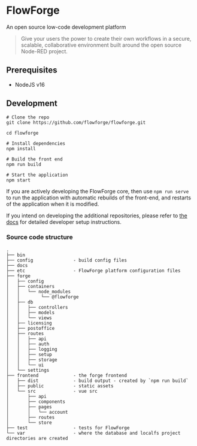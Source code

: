 # FlowForge
An open source low-code development platform

> Give your users the power to create their own workflows in a secure, scalable, collaborative environment built around the open source Node-RED project.

## Prerequisites

 - NodeJS v16

## Development

```
# Clone the repo
git clone https://github.com/flowforge/flowforge.git 

cd flowforge

# Install dependencies
npm install

# Build the front end
npm run build

# Start the application
npm start
```

If you are actively developing the FlowForge core, then use `npm run serve` to run the application
with automatic rebuilds of the front-end, and restarts of the application when
it is modified.

If you intend on developing the additional repositories, please refer to [the docs](https://flowforge.com/docs/contribute/) 
for detailed developer setup instructions.



### Source code structure

```
.
├── bin
├── config               - build config files
├── docs
├── etc                  - FlowForge platform configuration files
├── forge
│   ├── config
│   ├── containers
│   │   └── node_modules
│   │        └── @flowforge
│   ├── db
│   │   ├── controllers
│   │   ├── models
│   │   └── views
│   ├── licensing
│   ├── postoffice
│   ├── routes
│   │   ├── api
│   │   ├── auth
│   │   ├── logging
│   │   ├── setup
│   │   ├── storage
│   │   └── ui
│   └── settings
├── frontend             - the forge frontend
│   ├── dist             - build output - created by `npm run build`
│   ├── public           - static assets
│   └── src              - vue src
│       ├── api
│       ├── components
│       ├── pages
│       │   └── account
│       ├── routes
│       └── store
├── test                 - tests for FlowForge
└── var                  - where the database and localfs project directories are created
```
